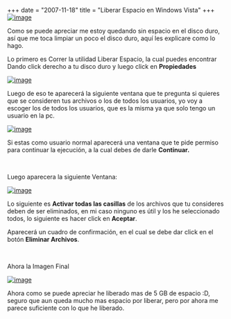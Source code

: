 +++
date = "2007-11-18"
title = "Liberar Espacio en Windows Vista"
+++
[![image](http://diegomichel.org/wp-content/uploads/2007/11/image-thumb3.png)](http://diegomichel.org/wp-content/uploads/2007/11/image4.png)

Como se puede apreciar me estoy quedando sin espacio en el disco duro, así que me toca limpiar un poco el disco duro, aquí les explicare como lo hago.

Lo primero es Correr la utilidad Liberar Espacio, la cual puedes encontrar Dando click derecho a tu disco duro y luego click en **Propiedades**

[![image](http://diegomichel.org/wp-content/uploads/2007/11/image-thumb4.png)](http://diegomichel.org/wp-content/uploads/2007/11/image5.png)

Luego de eso te aparecerá la siguiente ventana que te pregunta si quieres que se consideren tus archivos o los de todos los usuarios, yo voy a escoger los de todos los usuarios, que es la misma ya que solo tengo un usuario en la pc.

[![image](http://diegomichel.org/wp-content/uploads/2007/11/image-thumb5.png)](http://diegomichel.org/wp-content/uploads/2007/11/image6.png)

Si estas como usuario normal aparecerá una ventana que te pide permiso para continuar la ejecución, a la cual debes de darle **Continuar.**

&nbsp;

Luego aparecera la siguiente Ventana:

[![image](http://diegomichel.org/wp-content/uploads/2007/11/image-thumb6.png)](http://diegomichel.org/wp-content/uploads/2007/11/image7.png)

Lo siguiente es **Activar todas las casillas** de los archivos que tu consideres deben de ser eliminados, en mi caso ninguno es útil y los he seleccionado todos, lo siguiente es hacer click en **Aceptar**.

Aparecerá un cuadro de confirmación, en el cual se debe dar click en el botón **Eliminar Archivos**.

&nbsp;

Ahora la Imagen Final

[![image](http://diegomichel.org/wp-content/uploads/2007/11/image-thumb7.png)](http://diegomichel.org/wp-content/uploads/2007/11/image8.png)

Ahora como se puede apreciar he liberado mas de 5 GB de espacio :D, seguro que aun queda mucho mas espacio por liberar, pero por ahora me parece suficiente con lo que he liberado.


